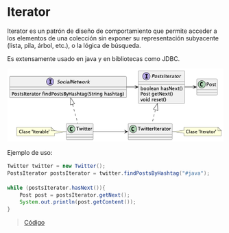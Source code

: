 # Iterator

Iterator es un patrón de diseño de comportamiento que 
permite acceder a los elementos de una colección sin 
exponer su representación subyacente (lista, pila, árbol, etc.),
o la lógica de búsqueda.

Es extensamente usado en java y en bibliotecas como JDBC. 

![iterator](https://raw.githubusercontent.com/sauljabin/java-design-patterns/main/plantuml/behavioral/iterator.png)

Ejemplo de uso:

```java
Twitter twitter = new Twitter();
PostsIterator postsIterator = twitter.findPostsByHashtag("#java");

while (postsIterator.hasNext()){
    Post post = postsIterator.getNext();
    System.out.println(post.getContent());
}
```

> [Código](https://github.com/sauljabin/java-design-patterns/tree/main/src/main/java/pattern/behavioral/iterator)